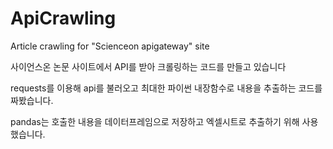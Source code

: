 # ApiCrawling
Article crawling for "Scienceon apigateway" site

사이언스온 논문 사이트에서 API를 받아 크롤링하는 코드를 만들고 있습니다

requests를 이용해 api를 불러오고 최대한 파이썬 내장함수로 내용을 추출하는 코드를 짜봤습니다.

pandas는 호출한 내용을 데이터프레임으로 저장하고 엑셀시트로 추출하기 위해 사용했습니다.
